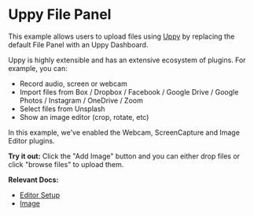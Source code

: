 # Uppy File Panel

This example allows users to upload files using [Uppy](https://uppy.io/) by replacing the default File Panel with an Uppy Dashboard.

Uppy is highly extensible and has an extensive ecosystem of plugins. For example, you can:

- Record audio, screen or webcam
- Import files from Box / Dropbox / Facebook / Google Drive / Google Photos / Instagram / OneDrive / Zoom
- Select files from Unsplash
- Show an image editor (crop, rotate, etc)

In this example, we've enabled the Webcam, ScreenCapture and Image Editor plugins.

**Try it out:** Click the "Add Image" button and you can either drop files or click "browse files" to upload them.

**Relevant Docs:**

- [Editor Setup](/docs/editor-basics/setup)
- [Image](/docs/editor-basics/default-schema#image)
